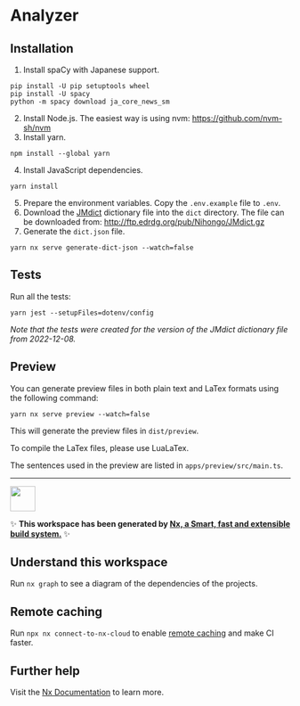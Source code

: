 # Analyzer

## Installation

1. Install spaCy with Japanese support.
```shell
pip install -U pip setuptools wheel
pip install -U spacy
python -m spacy download ja_core_news_sm
```
2. Install Node.js. The easiest way is using nvm: https://github.com/nvm-sh/nvm
3. Install yarn.
```shell
npm install --global yarn
```
4. Install JavaScript dependencies.
```shell
yarn install
```
5. Prepare the environment variables. Copy the `.env.example` file to `.env`.
6. Download the [JMdict](http://www.edrdg.org/wiki/index.php/JMdict-EDICT_Dictionary_Project) dictionary file into the `dict` directory. The file can be downloaded from: http://ftp.edrdg.org/pub/Nihongo/JMdict.gz
7. Generate the `dict.json` file.
```shell
yarn nx serve generate-dict-json --watch=false
```

## Tests

Run all the tests:
```shell
yarn jest --setupFiles=dotenv/config
```

*Note that the tests were created for the version of the JMdict dictionary file from 2022-12-08.*

## Preview

You can generate preview files in both plain text and LaTex formats using the following command:

```shell
yarn nx serve preview --watch=false
```

This will generate the preview files in `dist/preview`.

To compile the LaTex files, please use LuaLaTex.

The sentences used in the preview are listed in `apps/preview/src/main.ts`.

---

<a href="https://nx.dev" target="_blank" rel="noreferrer"><img src="https://raw.githubusercontent.com/nrwl/nx/master/images/nx-logo.png" width="45"></a>

✨ **This workspace has been generated by [Nx, a Smart, fast and extensible build system.](https://nx.dev)** ✨

## Understand this workspace

Run `nx graph` to see a diagram of the dependencies of the projects.

## Remote caching

Run `npx nx connect-to-nx-cloud` to enable [remote caching](https://nx.app) and make CI faster.

## Further help

Visit the [Nx Documentation](https://nx.dev) to learn more.
